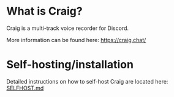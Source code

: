 # What is Craig?
Craig is a multi-track voice recorder for Discord.
  
More information can be found here: https://craig.chat/  

# Self-hosting/installation
Detailed instructions on how to self-host Craig are located here: [SELFHOST.md](SELFHOST.md)
